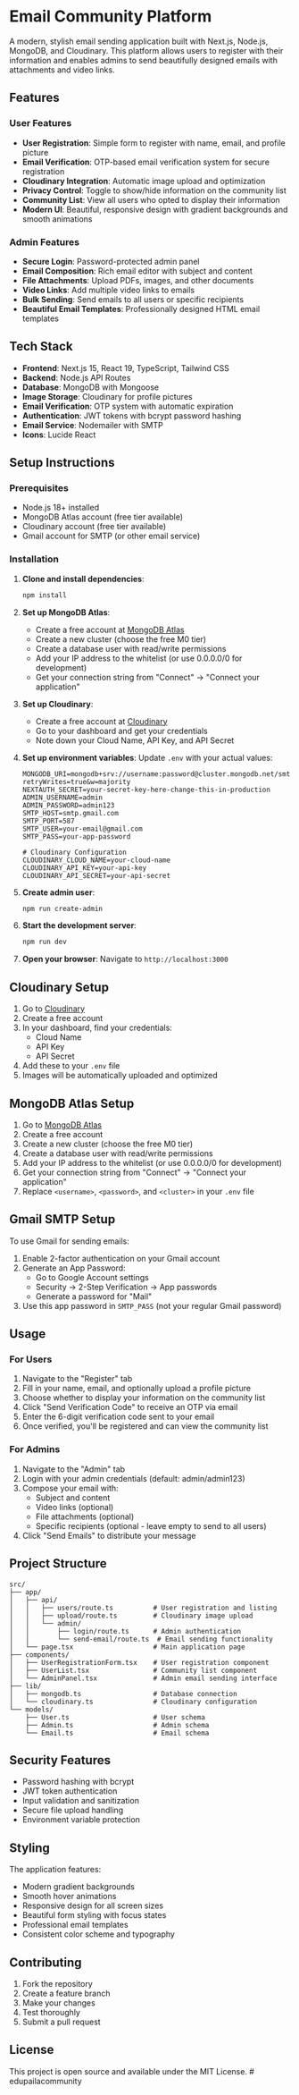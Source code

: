 # Email Community Platform

A modern, stylish email sending application built with Next.js, Node.js, MongoDB, and Cloudinary. This platform allows users to register with their information and enables admins to send beautifully designed emails with attachments and video links.

## Features

### User Features
- **User Registration**: Simple form to register with name, email, and profile picture
- **Email Verification**: OTP-based email verification system for secure registration
- **Cloudinary Integration**: Automatic image upload and optimization
- **Privacy Control**: Toggle to show/hide information on the community list
- **Community List**: View all users who opted to display their information
- **Modern UI**: Beautiful, responsive design with gradient backgrounds and smooth animations

### Admin Features
- **Secure Login**: Password-protected admin panel
- **Email Composition**: Rich email editor with subject and content
- **File Attachments**: Upload PDFs, images, and other documents
- **Video Links**: Add multiple video links to emails
- **Bulk Sending**: Send emails to all users or specific recipients
- **Beautiful Email Templates**: Professionally designed HTML email templates

## Tech Stack

- **Frontend**: Next.js 15, React 19, TypeScript, Tailwind CSS
- **Backend**: Node.js API Routes
- **Database**: MongoDB with Mongoose
- **Image Storage**: Cloudinary for profile pictures
- **Email Verification**: OTP system with automatic expiration
- **Authentication**: JWT tokens with bcrypt password hashing
- **Email Service**: Nodemailer with SMTP
- **Icons**: Lucide React

## Setup Instructions

### Prerequisites
- Node.js 18+ installed
- MongoDB Atlas account (free tier available)
- Cloudinary account (free tier available)
- Gmail account for SMTP (or other email service)

### Installation

1. **Clone and install dependencies**:
   ```bash
   npm install
   ```

2. **Set up MongoDB Atlas**:
   - Create a free account at [MongoDB Atlas](https://www.mongodb.com/atlas)
   - Create a new cluster (choose the free M0 tier)
   - Create a database user with read/write permissions
   - Add your IP address to the whitelist (or use 0.0.0.0/0 for development)
   - Get your connection string from "Connect" → "Connect your application"

3. **Set up Cloudinary**:
   - Create a free account at [Cloudinary](https://cloudinary.com)
   - Go to your dashboard and get your credentials
   - Note down your Cloud Name, API Key, and API Secret

4. **Set up environment variables**:
   Update `.env` with your actual values:
   ```env
   MONGODB_URI=mongodb+srv://username:password@cluster.mongodb.net/smtpemail?retryWrites=true&w=majority
   NEXTAUTH_SECRET=your-secret-key-here-change-this-in-production
   ADMIN_USERNAME=admin
   ADMIN_PASSWORD=admin123
   SMTP_HOST=smtp.gmail.com
   SMTP_PORT=587
   SMTP_USER=your-email@gmail.com
   SMTP_PASS=your-app-password
   
   # Cloudinary Configuration
   CLOUDINARY_CLOUD_NAME=your-cloud-name
   CLOUDINARY_API_KEY=your-api-key
   CLOUDINARY_API_SECRET=your-api-secret
   ```

5. **Create admin user**:
   ```bash
   npm run create-admin
   ```

6. **Start the development server**:
   ```bash
   npm run dev
   ```

7. **Open your browser**:
   Navigate to `http://localhost:3000`

## Cloudinary Setup

1. Go to [Cloudinary](https://cloudinary.com)
2. Create a free account
3. In your dashboard, find your credentials:
   - Cloud Name
   - API Key
   - API Secret
4. Add these to your `.env` file
5. Images will be automatically uploaded and optimized

## MongoDB Atlas Setup

1. Go to [MongoDB Atlas](https://www.mongodb.com/atlas)
2. Create a free account
3. Create a new cluster (choose the free M0 tier)
4. Create a database user with read/write permissions
5. Add your IP address to the whitelist (or use 0.0.0.0/0 for development)
6. Get your connection string from "Connect" → "Connect your application"
7. Replace `<username>`, `<password>`, and `<cluster>` in your `.env` file

## Gmail SMTP Setup

To use Gmail for sending emails:

1. Enable 2-factor authentication on your Gmail account
2. Generate an App Password:
   - Go to Google Account settings
   - Security → 2-Step Verification → App passwords
   - Generate a password for "Mail"
3. Use this app password in `SMTP_PASS` (not your regular Gmail password)

## Usage

### For Users
1. Navigate to the "Register" tab
2. Fill in your name, email, and optionally upload a profile picture
3. Choose whether to display your information on the community list
4. Click "Send Verification Code" to receive an OTP via email
5. Enter the 6-digit verification code sent to your email
6. Once verified, you'll be registered and can view the community list

### For Admins
1. Navigate to the "Admin" tab
2. Login with your admin credentials (default: admin/admin123)
3. Compose your email with:
   - Subject and content
   - Video links (optional)
   - File attachments (optional)
   - Specific recipients (optional - leave empty to send to all users)
4. Click "Send Emails" to distribute your message

## Project Structure

```
src/
├── app/
│   ├── api/
│   │   ├── users/route.ts          # User registration and listing
│   │   ├── upload/route.ts         # Cloudinary image upload
│   │   └── admin/
│   │       ├── login/route.ts      # Admin authentication
│   │       └── send-email/route.ts  # Email sending functionality
│   └── page.tsx                    # Main application page
├── components/
│   ├── UserRegistrationForm.tsx    # User registration component
│   ├── UserList.tsx                # Community list component
│   └── AdminPanel.tsx              # Admin email sending interface
├── lib/
│   ├── mongodb.ts                  # Database connection
│   └── cloudinary.ts               # Cloudinary configuration
└── models/
    ├── User.ts                     # User schema
    ├── Admin.ts                    # Admin schema
    └── Email.ts                    # Email schema
```

## Security Features

- Password hashing with bcrypt
- JWT token authentication
- Input validation and sanitization
- Secure file upload handling
- Environment variable protection

## Styling

The application features:
- Modern gradient backgrounds
- Smooth hover animations
- Responsive design for all screen sizes
- Beautiful form styling with focus states
- Professional email templates
- Consistent color scheme and typography

## Contributing

1. Fork the repository
2. Create a feature branch
3. Make your changes
4. Test thoroughly
5. Submit a pull request

## License

This project is open source and available under the MIT License.
#   e d u p a i l a c o m m u n i t y  
 